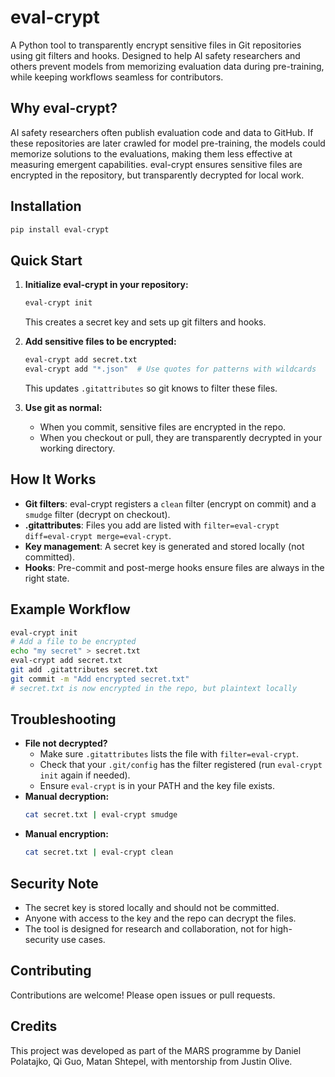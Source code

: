 # eval-crypt

A Python tool to transparently encrypt sensitive files in Git repositories using git filters and hooks. Designed to help AI safety researchers and others prevent models from memorizing evaluation data during pre-training, while keeping workflows seamless for contributors.

## Why eval-crypt?

AI safety researchers often publish evaluation code and data to GitHub. If these repositories are later crawled for model pre-training, the models could memorize solutions to the evaluations, making them less effective at measuring emergent capabilities. eval-crypt ensures sensitive files are encrypted in the repository, but transparently decrypted for local work.

## Installation

```bash
pip install eval-crypt
```

## Quick Start

1. **Initialize eval-crypt in your repository:**
   ```bash
   eval-crypt init
   ```
   This creates a secret key and sets up git filters and hooks.

2. **Add sensitive files to be encrypted:**
   ```bash
   eval-crypt add secret.txt
   eval-crypt add "*.json"  # Use quotes for patterns with wildcards
   ```
   This updates `.gitattributes` so git knows to filter these files.

3. **Use git as normal:**
   - When you commit, sensitive files are encrypted in the repo.
   - When you checkout or pull, they are transparently decrypted in your working directory.

## How It Works

- **Git filters**: eval-crypt registers a `clean` filter (encrypt on commit) and a `smudge` filter (decrypt on checkout).
- **.gitattributes**: Files you add are listed with `filter=eval-crypt diff=eval-crypt merge=eval-crypt`.
- **Key management**: A secret key is generated and stored locally (not committed).
- **Hooks**: Pre-commit and post-merge hooks ensure files are always in the right state.

## Example Workflow

```bash
eval-crypt init
# Add a file to be encrypted
echo "my secret" > secret.txt
eval-crypt add secret.txt
git add .gitattributes secret.txt
git commit -m "Add encrypted secret.txt"
# secret.txt is now encrypted in the repo, but plaintext locally
```

## Troubleshooting

- **File not decrypted?**
  - Make sure `.gitattributes` lists the file with `filter=eval-crypt`.
  - Check that your `.git/config` has the filter registered (run `eval-crypt init` again if needed).
  - Ensure `eval-crypt` is in your PATH and the key file exists.
- **Manual decryption:**
  ```bash
  cat secret.txt | eval-crypt smudge
  ```
- **Manual encryption:**
  ```bash
  cat secret.txt | eval-crypt clean
  ```

## Security Note
- The secret key is stored locally and should not be committed.
- Anyone with access to the key and the repo can decrypt the files.
- The tool is designed for research and collaboration, not for high-security use cases.

## Contributing
Contributions are welcome! Please open issues or pull requests.

## Credits
This project was developed as part of the MARS programme by Daniel Polatajko, Qi Guo, Matan Shtepel, with mentorship from Justin Olive.
